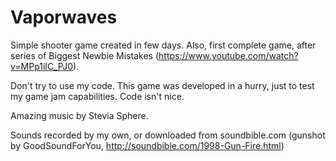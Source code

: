 # Vaporwaves
Simple shooter game created in few days. Also, first complete game, after series of Biggest Newbie Mistakes (https://www.youtube.com/watch?v=MPp1iIC_PJ0).

Don't try to use my code. This game was developed in a hurry, just to test my game jam capabilities. Code isn't nice.

Amazing music by Stevia Sphere.

Sounds recorded by my own, or downloaded from soundbible.com (gunshot by GoodSoundForYou, http://soundbible.com/1998-Gun-Fire.html)
